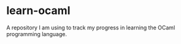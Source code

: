 # learn-ocaml
A repository I am using to track my progress in learning the OCaml programming language.
